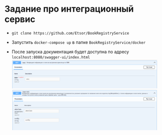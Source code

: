 # Задание про интеграционный сервис

- `git clone https://github.com/Etsor/BookRegistryService`
- Запустить `docker-compose up` в папке `BookRegistryService/docker`

- После запуска документация будет доступна по адресу `localhost:8080/swagger-ui/index.html`
![Документация](/images/img_1.png)
![Документация](/images/img_2.png)
